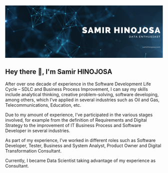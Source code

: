 [![Braydon's GitHub Banner](./assets/GitHubHeader.png)](https://braydoncoyer.dev)

## Hey there 👋, I'm Samir HINOJOSA

After over one decade of experience in the Software Development Life Cycle – SDLC and Business Process Improvement, I can say my skills include analytical thinking, creative problem-solving, software developing, among others, which I’ve applied in several industries such as Oil and Gas, Telecommunications, Education, etc.

Due to my amount of experience, I’ve participated in the various stages involved, for example from the definition of Requirements and Digital Strategy to the improvement of IT Business Process and Software Developer in several industries.

As part of my experience, I’ve worked in different roles such as Software Developer, Tester, Business and System Analyst, Product Owner and Digital Transformation Consultant.

Currently, I became Data Scientist taking advantage of my experience as Consultant.